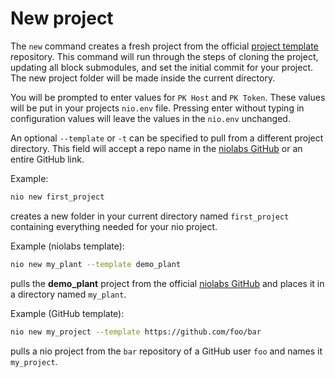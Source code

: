 # New project

The `new` command creates a fresh project from the official [project template](https://github.com/niolabs/project_template) repository. This command will run through the steps of cloning the project, updating all block submodules, and set the initial commit for your project. The new project folder will be made inside the current directory.

You will be prompted to enter values for `PK Host` and `PK Token`. These values will be put in your projects `nio.env` file. Pressing enter without typing in configuration values will leave the values in the `nio.env` unchanged.

An optional `--template` or `-t` can be specified to pull from a different project directory. This field will accept a repo name in the [niolabs GitHub](https://github.com/niolabs) or an entire GitHub link.

Example:
```bash
nio new first_project
```
creates a new folder in your current directory named `first_project` containing everything needed for your nio project.

Example (niolabs template):
```bash
nio new my_plant --template demo_plant
```

pulls the **demo_plant** project from the official [niolabs GitHub](https://github.com/niolabs/plant_demo) and places it in a directory named `my_plant`.

Example (GitHub template):
```bash
nio new my_project --template https://github.com/foo/bar
```

pulls a nio project from the `bar` repository of a GitHub user `foo` and names it `my_project`.

